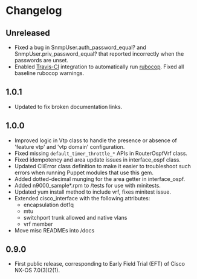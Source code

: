 Changelog
=========

Unreleased
----------

* Fixed a bug in SnmpUser.auth_password_equal? and SnmpUser.priv_password_equal? that reported incorrectly when the passwords are unset.
* Enabled [Travis-CI](https://travis-ci.org) integration to automatically run [rubocop](https://github.com/bbatsov/rubocop). Fixed all baseline rubocop warnings.

1.0.1
-----

* Updated to fix broken documentation links.

1.0.0
-----

* Improved logic in Vtp class to handle the presence or absence of
  'feature vtp' and 'vtp domain' configuration.
* Fixed missing `default_timer_throttle_*` APIs in RouterOspfVrf class.
* Fixed idempotency and area update issues in interface_ospf class.
* Updated CliError class definition to make it easier to troubleshoot such
  errors when running Puppet modules that use this gem.
* Added dotted-decimal munging for the area getter in interface_ospf.
* Added n9000_sample*.rpm to /tests for use with minitests.
* Updated yum install method to include vrf, fixes minitest issue.
* Extended cisco_interface with the following attributes:
  * encapsulation dot1q
  * mtu
  * switchport trunk allowed and native vlans
  * vrf member
* Move misc READMEs into /docs

0.9.0
-----

* First public release, corresponding to Early Field Trial (EFT) of
  Cisco NX-OS 7.0(3)I2(1).

